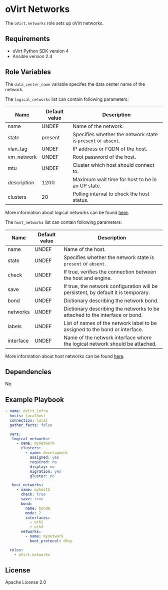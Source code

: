 oVirt Networks
==============

The `oVirt.networks` role sets up oVirt networks.

Requirements
------------

 * oVirt Python SDK version 4
 * Ansible version 2.4

Role Variables
--------------

The `data_center_name` variable specifes the data center name of the network.

The `logical_networks` list can contain following parameters:

| Name          | Default value  | Description                           |
|---------------|----------------|---------------------------------------|
| name          | UNDEF          | Name of the network.                   |
| state         | present        | Specifies whether the network state is `present` or `absent`. |
| vlan_tag      | UNDEF          | IP address or FQDN of the host.                |
| vm_network    | UNDEF          | Root password of the host.             |
| mtu           | UNDEF          | Cluster which host should connect to.     |
| description   | 1200           | Maximum wait time for host to be in an UP state.  |
| clusters      | 20             | Polling interval to check the host status. |

More information about logical networks can be found [here](http://docs.ansible.com/ansible/ovirt_networks_module.html).

The `host_networks` list can contain following parameters:

| Name          | Default value  | Description                           |
|---------------|----------------|---------------------------------------|
| name          | UNDEF          | Name of the host.                      |
| state         | UNDEF          | Specifies whether the network state is `present` or `absent`.            |
| check         | UNDEF          | If true, verifies the connection between the host and engine. |
| save          | UNDEF          | If true, the network configuration will be persistent, by default it is temporary. |
| bond          | UNDEF          | Dictionary describing the network bond. |
| networks      | UNDEF          | Dictionary describing the networks to be attached to the interface or bond. |
| labels        | UNDEF          | List of names of the network label to be assigned to the bond or interface. |
| interface     | UNDEF          | Name of the network interface where the logical network should be attached. |

More information about host networks can be found [here](http://docs.ansible.com/ansible/ovirt_host_networks_module.html).

Dependencies
------------

No.

Example Playbook
----------------

```yaml
- name: oVirt infra
  hosts: localhost
  connection: local
  gather_facts: false

  vars:
   logical_networks:
     - name: mynetwork
       clusters:
         - name: development
           assigned: yes
           required: no
           display: no
           migration: yes
           gluster: no

   host_networks:
     - name: myhost1
       check: true
       save: true
       bond:
         name: bond0
         mode: 2
         interfaces:
           - eth2
           - eth3
       networks:
         - name: mynetwork
           boot_protocol: dhcp

  roles:
    - oVirt.networks
```

License
-------

Apache License 2.0
